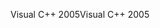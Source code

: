 <span data-ttu-id="c0f32-101">Visual C++ 2005</span><span class="sxs-lookup"><span data-stu-id="c0f32-101">Visual C++ 2005</span></span>